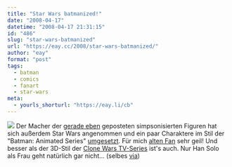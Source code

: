 ```yaml
---
title: "Star Wars batmanized!"
date: "2008-04-17"
datetime: "2008-04-17 21:31:15"
id: "486"
slug: "star-wars-batmanized"
url: "https://eay.cc/2008/star-wars-batmanized/"
author: "eay"
format: "post"
tags:
  - batman
  - comics
  - fanart
  - star-wars
meta:
  - yourls_shorturl: "https://eay.li/cb"
---
```


![](/uploads/2008/batmanized.jpg) Der Macher der [gerade eben](//eay.cc/2008/everyone-simpsonized/) geposteten simpsonisierten Figuren hat sich außerdem Star Wars angenommen und ein paar Charaktere im Stil der "Batman: Animated Series" [umgesetzt](http://www.deantfraser.com/SWEOTB.html). Für mich [alten Fan](http://flickr.com/photos/eay/126963526/) sehr geil! Und besser als der 3D-Stil der [Clone Wars TV-Series](http://en.wikipedia.org/wiki/Star_Wars:_The_Clone_Wars_(TV_series)) ist's auch. Nur Han Solo als Frau geht natürlich gar nicht... (selbes [via](http://www.nerdcore.de/wp/2008/04/15/everyone-simpsonized/))
